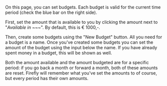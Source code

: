 On this page, you can set budgets. Each budget is valid for the current time period (check the blue bar on the right side).

First, set the amount that is available to you by clicking the amount next to "*Available in ~~~*". By default, this is € 1000,-.

Then, create some budgets using the "New Budget" button. All you need for a budget is a name. Once you've created some budgets you can set the amount of the budget using the input below the name. If you have already spent money in a budget, this will be shown as well.

Both the amount available and the amount budgeted are for a specific period: if you go back a month or forward a month, both of these amounts are reset. Firefly will remember what you've set the amounts to of course, but every period has their own amounts.